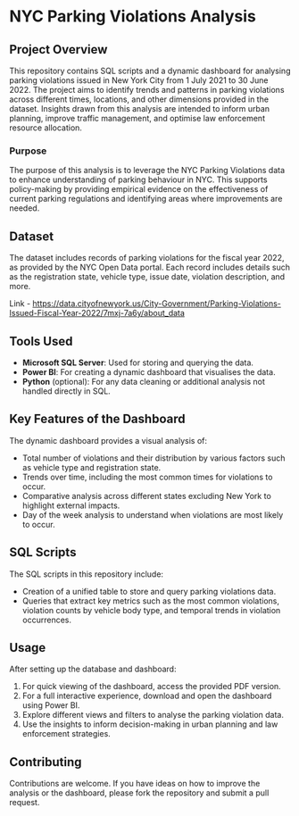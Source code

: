 # NYC Parking Violations Analysis

## Project Overview

This repository contains SQL scripts and a dynamic dashboard for analysing parking violations issued in New York City from 1 July 2021 to 30 June 2022. The project aims to identify trends and patterns in parking violations across different times, locations, and other dimensions provided in the dataset. Insights drawn from this analysis are intended to inform urban planning, improve traffic management, and optimise law enforcement resource allocation.

### Purpose

The purpose of this analysis is to leverage the NYC Parking Violations data to enhance understanding of parking behaviour in NYC. This supports policy-making by providing empirical evidence on the effectiveness of current parking regulations and identifying areas where improvements are needed.

## Dataset

The dataset includes records of parking violations for the fiscal year 2022, as provided by the NYC Open Data portal. Each record includes details such as the registration state, vehicle type, issue date, violation description, and more.

Link - https://data.cityofnewyork.us/City-Government/Parking-Violations-Issued-Fiscal-Year-2022/7mxj-7a6y/about_data

## Tools Used

- **Microsoft SQL Server**: Used for storing and querying the data.
- **Power BI**: For creating a dynamic dashboard that visualises the data.
- **Python** (optional): For any data cleaning or additional analysis not handled directly in SQL.

## Key Features of the Dashboard

The dynamic dashboard provides a visual analysis of:
- Total number of violations and their distribution by various factors such as vehicle type and registration state.
- Trends over time, including the most common times for violations to occur.
- Comparative analysis across different states excluding New York to highlight external impacts.
- Day of the week analysis to understand when violations are most likely to occur.

## SQL Scripts

The SQL scripts in this repository include:
- Creation of a unified table to store and query parking violations data.
- Queries that extract key metrics such as the most common violations, violation counts by vehicle body type, and temporal trends in violation occurrences.

## Usage

After setting up the database and dashboard:
1. For quick viewing of the dashboard, access the provided PDF version.
2. For a full interactive experience, download and open the dashboard using Power BI.
3. Explore different views and filters to analyse the parking violation data.
4. Use the insights to inform decision-making in urban planning and law enforcement strategies.

## Contributing

Contributions are welcome. If you have ideas on how to improve the analysis or the dashboard, please fork the repository and submit a pull request.
